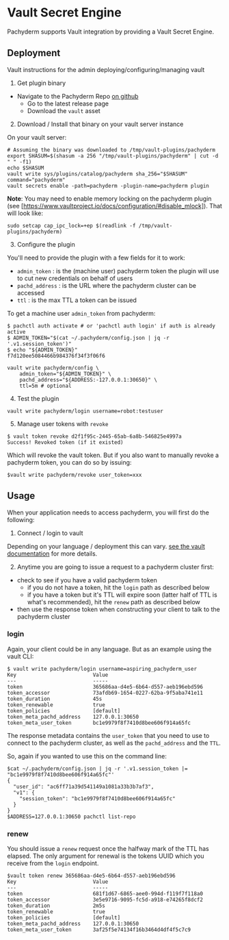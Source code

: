 # Vault Secret Engine

Pachyderm supports Vault integration by providing a Vault Secret Engine.


## Deployment

Vault instructions for the admin deploying/configuring/managing vault

1) Get plugin binary

- Navigate to the Pachyderm Repo [on github]()
    - Go to the latest release page
    - Download the `vault` asset

2) Download / Install that binary on your vault server instance

On your vault server:

```
# Assuming the binary was downloaded to /tmp/vault-plugins/pachyderm
export SHASUM=$(shasum -a 256 "/tmp/vault-plugins/pachyderm" | cut -d " " -f1)
echo $SHASUM
vault write sys/plugins/catalog/pachyderm sha_256="$SHASUM" command="pachyderm"
vault secrets enable -path=pachyderm -plugin-name=pachyderm plugin
```

**Note**: You may need to enable memory locking on the pachyderm plugin (see
[https://www.vaultproject.io/docs/configuration/#disable_mlock]). That will look
like:
```
sudo setcap cap_ipc_lock=+ep $(readlink -f /tmp/vault-plugins/pachyderm)
```

3) Configure the plugin

You'll need to provide the plugin with a few fields for it to work:

- `admin_token` : is the (machine user) pachyderm token the plugin will use to cut new credentials on behalf of users
- `pachd_address` : is the URL where the pachyderm cluster can be accessed
- `ttl` : is the max TTL a token can be issued


To get a machine user `admin_token` from pachyderm:

```
$ pachctl auth activate # or 'pachctl auth login' if auth is already active
$ ADMIN_TOKEN="$(cat ~/.pachyderm/config.json | jq -r '.v1.session_token')"
$ echo "${ADMIN_TOKEN}"
f7d120ee5084466b984376f34f3f06f6
```

```
vault write pachyderm/config \
    admin_token="${ADMIN_TOKEN}" \
    pachd_address="${ADDRESS:-127.0.0.1:30650}" \
    ttl=5m # optional
```
4) Test the plugin

```
vault write pachyderm/login username=robot:testuser
```

5) Manage user tokens with `revoke`

```
$ vault token revoke d2f1f95c-2445-65ab-6a8b-546825e4997a
Success! Revoked token (if it existed)
```

Which will revoke the vault token. But if you also want to manually revoke a pachyderm token, you can do so by issuing:

```
$vault write pachyderm/revoke user_token=xxx

```

## Usage

When your application needs to access pachyderm, you will first do the following:

1) Connect / login to vault

Depending on your language / deployment this can vary. [see the vault documentation]() for more details.

2) Anytime you are going to issue a request to a pachyderm cluster first:

- check to see if you have a valid pachyderm token
    - if you do not have a token, hit the `login` path as described below
    - if you have a token but it's TTL will expire soon (latter half of TTL is what's recommended), hit the `renew` path as described below
- then use the response token when constructing your client to talk to the pachyderm cluster

### login

Again, your client could be in any language. But as an example using the vault CLI:

```
$ vault write pachyderm/login username=aspiring_pachyderm_user
Key                         Value
---                         -----
token                       365686aa-d4e5-6b64-d557-aeb196ebd596
token_accessor              73afdb69-1654-0227-62ba-9f5aba741e11
token_duration              45s
token_renewable             true
token_policies              [default]
token_meta_pachd_address    127.0.0.1:30650
token_meta_user_token       bc1e9979f8f7410d8bee606f914a65fc

```

The response metadata contains the `user_token` that you need to use to connect to the pachyderm cluster,
    as well as the `pachd_address` and the `TTL`.

So, again if you wanted to use this on the command line:


```
$cat ~/.pachyderm/config.json | jq -r '.v1.session_token |= "bc1e9979f8f7410d8bee606f914a65fc"'
{
  "user_id": "ac6ff71a39d541149a1081a33b3b7af3",
  "v1": {
    "session_token": "bc1e9979f8f7410d8bee606f914a65fc"
  }
}
$ADDRESS=127.0.0.1:30650 pachctl list-repo
```

### renew

You should issue a `renew` request once the halfway mark of the TTL has elapsed. The only argument for renewal is the tokens UUID which you receive from the `login` endpoint.

```
$vault token renew 365686aa-d4e5-6b64-d557-aeb196ebd596
Key                         Value
---                         -----
token                       681f1d67-6865-aee0-994d-f119f7f118a0
token_accessor              3e5e9716-9095-fc5d-a918-e74265f8dcf2
token_duration              2m5s
token_renewable             true
token_policies              [default]
token_meta_pachd_address    127.0.0.1:30650
token_meta_user_token       3af25f5e74134f16b3464d4df4f5c7c9
```

